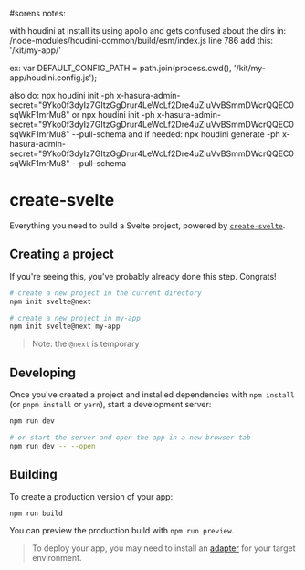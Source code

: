 #sorens notes:

with houdini at install its using apollo and gets confused about the dirs in:
/node-modules/houdini-common/build/esm/index.js line 786 add this: '/kit/my-app/'

ex:
var DEFAULT_CONFIG_PATH = path.join(process.cwd(), '/kit/my-app/houdini.config.js');

also do:
npx houdini init -ph x-hasura-admin-secret="9Yko0f3dyIz7GItzGgDrur4LeWcLf2Dre4uZIuVvBSmmDWcrQQEC0sqWkF1mrMu8" 
or
npx houdini init -ph x-hasura-admin-secret="9Yko0f3dyIz7GItzGgDrur4LeWcLf2Dre4uZIuVvBSmmDWcrQQEC0sqWkF1mrMu8" --pull-schema 
and if needed:
npx houdini generate -ph x-hasura-admin-secret="9Yko0f3dyIz7GItzGgDrur4LeWcLf2Dre4uZIuVvBSmmDWcrQQEC0sqWkF1mrMu8" --pull-schema 


# create-svelte

Everything you need to build a Svelte project, powered by [`create-svelte`](https://github.com/sveltejs/kit/tree/master/packages/create-svelte).

## Creating a project

If you're seeing this, you've probably already done this step. Congrats!

```bash
# create a new project in the current directory
npm init svelte@next

# create a new project in my-app
npm init svelte@next my-app
```

> Note: the `@next` is temporary

## Developing

Once you've created a project and installed dependencies with `npm install` (or `pnpm install` or `yarn`), start a development server:

```bash
npm run dev

# or start the server and open the app in a new browser tab
npm run dev -- --open
```

## Building

To create a production version of your app:

```bash
npm run build
```

You can preview the production build with `npm run preview`.

> To deploy your app, you may need to install an [adapter](https://kit.svelte.dev/docs/adapters) for your target environment.
